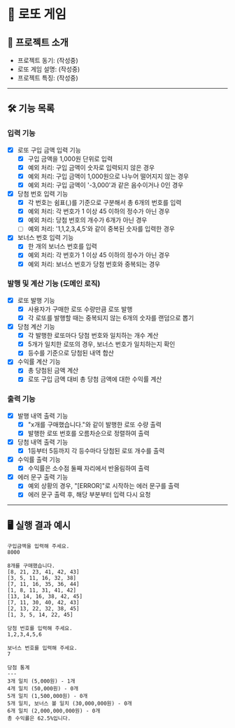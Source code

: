 # 🎰 로또 게임

## 📌 프로젝트 소개
- 프로젝트 동기: (작성중) 
- 로또 게임 설명: (작성중)
- 프로젝트 특징: (작성중)

---
## 🛠️ 기능 목록

### 입력 기능
- [x] 로또 구입 금액 입력 기능
  - [x] 구입 금액을 1,000원 단위로 입력
  - [x] 예외 처리: 구입 금액이 숫자로 입력되지 않은 경우
  - [x] 예외 처리: 구입 금액이 1,000원으로 나누어 떨어지지 않는 경우
  - [x] 예외 처리: 구입 금액이 '-3,000'과 같은 음수이거나 0인 경우
- [x] 당첨 번호 입력 기능
  - [x] 각 번호는 쉼표(,)를 기준으로 구분해서 총 6개의 번호를 입력
  - [x] 예외 처리: 각 번호가 1 이상 45 이하의 정수가 아닌 경우
  - [x] 예외 처리: 당첨 번호의 개수가 6개가 아닌 경우
  - [ ] 예외 처리: '1,1,2,3,4,5'와 같이 중복된 숫자를 입력한 경우
- [x] 보너스 번호 입력 기능
  - [x] 한 개의 보너스 번호를 입력
  - [x] 예외 처리: 각 번호가 1 이상 45 이하의 정수가 아닌 경우
  - [x] 예외 처리: 보너스 번호가 당첨 번호와 중복되는 경우

### 발행 및 계산 기능 (도메인 로직)
- [x] 로또 발행 기능
  - [x] 사용자가 구매한 로또 수량만큼 로또 발행
  - [x] 각 로또를 발행할 때는 중복되지 않는 6개의 숫자를 랜덤으로 뽑기
- [x] 당첨 계산 기능
  - [x] 각 발행한 로또마다 당첨 번호와 일치하는 개수 계산
  - [x] 5개가 일치한 로또의 경우, 보너스 번호가 일치하는지 확인
  - [x] 등수를 기준으로 당첨된 내역 합산
- [x] 수익률 계산 기능
  - [x] 총 당첨된 금액 계산
  - [x] 로또 구입 금액 대비 총 당첨 금액에 대한 수익률 계산

### 출력 기능
- [x] 발행 내역 출력 기능
  - [x] "x개를 구매했습니다."와 같이 발행한 로또 수량 출력
  - [x] 발행한 로또 번호를 오름차순으로 정렬하여 출력
- [x] 당첨 내역 출력 기능
  - [x] 1등부터 5등까지 각 등수마다 당첨된 로또 개수를 출력
- [X] 수익률 출력 기능
  - [x] 수익률은 소수점 둘째 자리에서 반올림하여 출력
- [x] 에러 문구 출력 기능
  - [x] 예외 상황의 경우, "[ERROR]"로 시작하는 에러 문구를 출력
  - [x] 에러 문구 출력 후, 해당 부분부터 입력 다시 요청 

---

## 🖥️ 실행 결과 예시
```
구입금액을 입력해 주세요.
8000

8개를 구매했습니다.
[8, 21, 23, 41, 42, 43] 
[3, 5, 11, 16, 32, 38] 
[7, 11, 16, 35, 36, 44] 
[1, 8, 11, 31, 41, 42] 
[13, 14, 16, 38, 42, 45] 
[7, 11, 30, 40, 42, 43] 
[2, 13, 22, 32, 38, 45] 
[1, 3, 5, 14, 22, 45]

당첨 번호를 입력해 주세요.
1,2,3,4,5,6

보너스 번호를 입력해 주세요.
7

당첨 통계
---
3개 일치 (5,000원) - 1개
4개 일치 (50,000원) - 0개
5개 일치 (1,500,000원) - 0개
5개 일치, 보너스 볼 일치 (30,000,000원) - 0개
6개 일치 (2,000,000,000원) - 0개
총 수익률은 62.5%입니다.
```